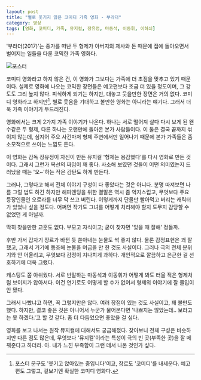 ```yaml
---
layout: post
title: "별로 웃기지 않은 코미디 가족 영화 - 부라더"
category: 영상
tags: [영화, 코미디, 가족, 뮤지컬, 장유정, 마동석, 이동휘, 이하늬]
---
```


'부라더(2017)'는
종가를 떠난 두 형제가 아버지의 제사와 돈 때문에 집에 돌아오면서 벌어지는 일들을 다룬
코믹한 가족 영화다.

![포스터](https://lh3.googleusercontent.com/-Dma27Dv8BBQ/WgSJsQT7K2I/AAAAAAAAao0/HFpQIRmyfgofYwAWFJO5qBsLS6BVa5jgACE0YBhgL/s480/the-bros-2017-movie.jpg)

코미디 영화라고 하지 않은 건,
이 영화가 그보다는 가족에 더 초점을 맞추고 있기 때문이다.
실제로 영화에 나오는 코믹한 장면들은 예고편보다 조금 더 있을 정도이며,
그 강도도 그리 높지 않다.
피식하게 되기는 하지만,
대놓고 웃을만한 장면은 거의 없다.
코미디 영화라고 하지만[^1],
별로 웃음을 기대하고 볼만한 영화는 아니라는 얘기다.
그래서 더욱 가족 이야기가 두드러진다.

[^1]: 포스터 문구도 '웃기고 앉아있는 중입니다'이고, 장르도 '코미디'를 내세운다. 예고편도 그렇고, 겉보기엔 확실한 코미디 영화다.

영화에서는 크게 2가지 가족 이야기가 나온다.
하나는 서로 떨어져 살다 다시 보게 된 왠수같은 두 형제,
다른 하나는 오랜만에 돌아온 본가 사람들이다.
이 둘은 결국 끝까지 섞이지 않는데,
심지어 주요 사건마저 형제 주변에서만 일어나기 때문에
본가 가족들은 좀 소모적으로 쓰이는 느낌도 든다.

이 영화는 감독 장유정이 자신이 만든 뮤지컬 '형제는 용감했다'를 다시 영화로 만든 것이다.
그래서 그런가 복선의 짜임이 꽤 좋다.
사소해 보였던 것들이 어떤 의미였는지 드러났을 때는 '오~'하는 작은 감탄도 하게 만든다.

그러나, 그렇다고 해서 전체 이야기 구성이 다 좋았다는 것은 아니다.
분명 따져보면 나름 그럴 법도 하긴 하지만 해피엔딩을 위한 결말은 역시 좀 억지스럽고,
무엇보다 주요 등장인물인 오로라를 너무 막 쓰고 버린다.
이렇게까지 단물만 빨아먹고 버리는 캐릭터가 있었나 싶을 정도다.
어쩌면 작가도 그녀를 어떻게 처리해야 할지 도무지 감당할 수 없었던 게 아닐까.

딱히 찾을만한 교훈도 없다.
부모고 자식이고;
굳이 찾자면 '있을 때 잘해' 정돌까.

후반 가서 갑자기 장르가 바뀐 듯 쏟아내는 눈물도 썩 좋지 않다.
물론 감정표현은 꽤 잘 했고,
그래서 거기에 동조해 눈물을 머금을 만 한 것도 사실이다.
그러나 극의 전체 분위기와 안 어울리고,
무엇보다 감정이 지나치게 과하다.
개인적으로 깔끔하고 은근한 걸 선호하기에 더욱 그랬다.

캐스팅도 쫌 아쉬웠다.
서로 반말하는 마동석과 이동휘가
어떻게 봐도 터울 적은 형제처럼 보이지가 않아서다.
이건 연기로도 어떻게 할 수가 없어서
형제의 이야기에 잘 몰입이 안 됐다.

그래서 나빴냐고 하면, 꼭 그렇지만은 않다.
여러 장점이 있는 것도 사실이고,
꽤 볼만도 했다.
하지만, 결코 좋은 것은 아니어서
누군가 물어본다면 '나쁘지는 않았는데.. 보라고는 못 하겠다.'고 할 것 같다.
좀 더 다듬었으면 좋았을 걸 싶다.

영화를 보고 나서는 원작 뮤지컬에 대해서도 궁금해졌다.
찾아보니 전체 구성은 비슷하지만 다른 점도 많은데,
무엇보다 '뮤지컬'이라는 특성이
극의 빈 곳(부족한 곳)을 잘 메꿔준다고 하더라.
아. 내가 느낀 부족함이 그런 데서 나온 것인가 싶다.
